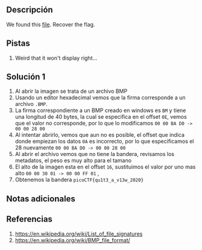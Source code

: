 ## Descripción
We found this [file](https://mercury.picoctf.net/static/21c07c9dd20cd9f2459a0ae75d99af6e/tunn3l_v1s10n). Recover the flag.
## Pistas
1. Weird that it won't display right...

## Solución 1
1. Al abrir la imagen se trata de un archivo BMP
2. Usando un editor hexadecimal vemos que la firma corresponde a un archivo `.BMP`.
3. La firma correspondiente a un BMP creado en windows es `BM` y tiene una longitud de 40 bytes, la cual se especifica en el offset `0E`, vemos que el valor no corresponde, por lo que lo modificamos `00 00 BA D0 -> 00 00 28 00`
4. Al intentar abrirlo, vemos que aun no es posible, el offset que indica donde empiezan los datos `0A` es incorrecto, por lo que especificamos el 28 nuevamente `00 00 BA D0 -> 00 00 28 00`
5. Al abrir el archivo vemos que no tiene la bandera, revisamos los metadatos, el peso es muy alto para el tamano
6. El alto de la imagen esta en el offset `16`, sustituimos el valor por uno mas alto `00 00 30 01 -> 00 00 FF 01` , 
7. Obtenemos la bandera `picoCTF{qu1t3_a_v13w_2020}`

## Notas adicionales

## Referencias
1. https://en.wikipedia.org/wiki/List_of_file_signatures
2. https://en.wikipedia.org/wiki/BMP_file_format/